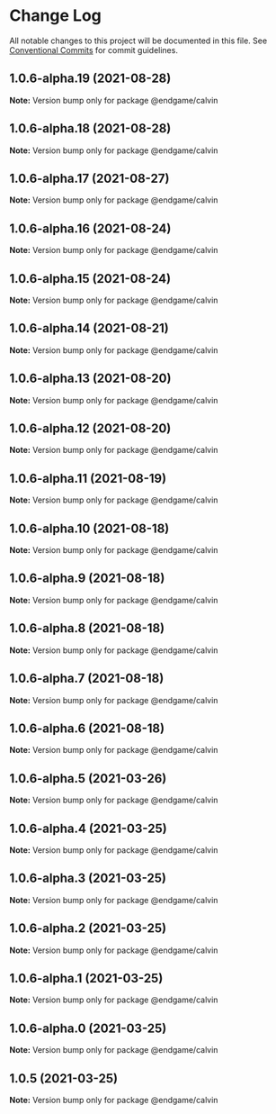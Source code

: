 # Change Log

All notable changes to this project will be documented in this file.
See [Conventional Commits](https://conventionalcommits.org) for commit guidelines.

## 1.0.6-alpha.19 (2021-08-28)

**Note:** Version bump only for package @endgame/calvin





## 1.0.6-alpha.18 (2021-08-28)

**Note:** Version bump only for package @endgame/calvin





## 1.0.6-alpha.17 (2021-08-27)

**Note:** Version bump only for package @endgame/calvin





## 1.0.6-alpha.16 (2021-08-24)

**Note:** Version bump only for package @endgame/calvin





## 1.0.6-alpha.15 (2021-08-24)

**Note:** Version bump only for package @endgame/calvin





## 1.0.6-alpha.14 (2021-08-21)

**Note:** Version bump only for package @endgame/calvin





## 1.0.6-alpha.13 (2021-08-20)

**Note:** Version bump only for package @endgame/calvin





## 1.0.6-alpha.12 (2021-08-20)

**Note:** Version bump only for package @endgame/calvin





## 1.0.6-alpha.11 (2021-08-19)

**Note:** Version bump only for package @endgame/calvin





## 1.0.6-alpha.10 (2021-08-18)

**Note:** Version bump only for package @endgame/calvin





## 1.0.6-alpha.9 (2021-08-18)

**Note:** Version bump only for package @endgame/calvin





## 1.0.6-alpha.8 (2021-08-18)

**Note:** Version bump only for package @endgame/calvin





## 1.0.6-alpha.7 (2021-08-18)

**Note:** Version bump only for package @endgame/calvin





## 1.0.6-alpha.6 (2021-08-18)

**Note:** Version bump only for package @endgame/calvin





## 1.0.6-alpha.5 (2021-03-26)

**Note:** Version bump only for package @endgame/calvin





## 1.0.6-alpha.4 (2021-03-25)

**Note:** Version bump only for package @endgame/calvin





## 1.0.6-alpha.3 (2021-03-25)

**Note:** Version bump only for package @endgame/calvin





## 1.0.6-alpha.2 (2021-03-25)

**Note:** Version bump only for package @endgame/calvin





## 1.0.6-alpha.1 (2021-03-25)

**Note:** Version bump only for package @endgame/calvin





## 1.0.6-alpha.0 (2021-03-25)

**Note:** Version bump only for package @endgame/calvin





## 1.0.5 (2021-03-25)

**Note:** Version bump only for package @endgame/calvin
